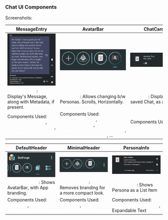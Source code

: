<!--
SPDX-FileCopyrightText: 2023 Dheshan Mohandass (L4TTiCe) <dheshan@mohandass.com>
SPDX-License-Identifier: MIT
-->

### Chat UI Components

Screenshots:

<table width="100%">
<style type="text/css">
code { background-color: dark-grey; color: white; }
</style>
    <thead>
        <tr>
            <th width="33%">MessageEntry</th>
            <th width="33%">AvatarBar</th>
            <th width="33%">ChatCard</th>
        </tr>
    </thead>
    <tbody>
        <tr>
            <td width="33%"><img src="/assets/ui/chat/components/MessageEntry.png"/></td>
            <td width="33%"><img src="/assets/ui/chat/components/AvatarBar.png"/></td>
            <td width="33%"><img src="/assets/ui/chat/components/ChatCard.png"/></td>    
        </tr>
        <tr>
            <td width="33%"><code> MessageEntry</code>: Display's Message, along with Metadata, if present.</td>
            <td width="33%"><code>AvatarBar</code>: Allows changing b/w Personas. Scrolls, Horizontally.</td>
            <td width="33%"><code>ChatCard</code>: Display's a saved Chat, as a Card.</td>
        </tr>
        <tr>
            <td width="33%">Components Used: <code>MessageEntryField</code>, <code>MessageEntrySideIcons</code>, <code>MessageMetadata</code></td>
            <td width="33%">Components Used: <code>TintedIconButton</code>, <code>VerticalDivider</code>, <code>RoundedIconFromStringAnimated</code>, <code>RoundedIconFromString</code>,  ...</td>
            <td width="33%">Components Used: <code>RoundedIconFromString</code></td>
        </tr>
    </tbody>
</table>

<table width="100%">
<style type="text/css">
code { background-color: dark-grey; color: white; }
</style>
    <thead>
        <tr>
            <th width="33%">DefaultHeader</th>
            <th width="33%">MinimalHeader</th>
            <th width="33%">PersonaInfo</th>
        </tr>
    </thead>
    <tbody>
        <tr>
            <td width="33%"><img src="/assets/ui/chat/components/DefaultHeader.png"/></td>
            <td width="33%"><img src="/assets/ui/chat/components/MinimalHeader.png"/></td>
            <td width="33%"><img src="/assets/ui/chat/components/PersonaInfo.png"/></td>    
        </tr>
        <tr>
            <td width="33%"><code> DefaultHeader</code>: Shows AvatarBar, with App branding.</td>
            <td width="33%"><code>MinimalHeader</code>: Removes branding for a more compact look.</td>
            <td width="33%"><code>PersonaInfo</code>: Shows Persona as a List Item</td>
        </tr>
        <tr>
            <td width="33%">Components Used: <code>AvatarBar</code>, <code>DefaultDropdownMenu</code></td>
            <td width="33%">Components Used: <code>AvatarBar</code>, <code>DefaultDropdownMenu</code></td>
            <td width="33%">Components Used: <code>RoundedIconFromString</code>, Expandable Text</td>
        </tr>
    </tbody>
</table>
